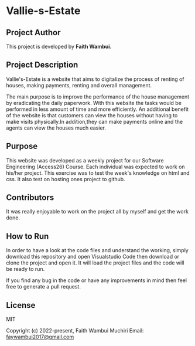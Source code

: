 # Vallie-s-Estate

## Project Author

This project is developed by **Faith Wambui.**

## Project Description
Vallie's-Estate is a website that aims to digitalize the process of renting of houses, making payments, renting and overall management.

The main purpose is to improve the performance of the house management by eradicating the daily paperwork. With this website the tasks would be performed in less amount of time and more efficiently. An additional benefit of the website is that customers can view the houses without having to make visits physically.In addition,they can make payments online and the agents can view the houses much easier.



## Purpose
This website was developed as a weekly project for our Software Engineering (Access26) Course. Each individual was expected to work on his/her project. This exercise was to test the week's knowledge on html and css. It also test on hosting ones project to github. 

## Contributors
It was really enjoyable to work on the project all by myself and get the work done.

## How to Run
In order to have a look at the code files and understand the working, simply download this repository and open Visualstudio Code then download or clone the project and open it. It will load the project files and the code will be ready to run.


If you find any bug in the code or have any improvements in mind then feel free to generate a pull request.


## License
MIT

Copyright (c) 2022-present, Faith Wambui Muchiri 
Email: faywambui2017@gmail.com
